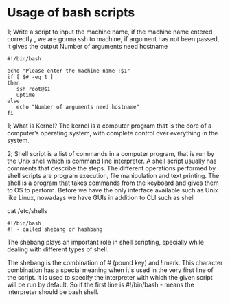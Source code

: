 # Usage of bash scripts

1; Write a script to input the machine name, if the machine name entered correctly , we are gonna ssh to machine, if argument has not been passed, it gives the output Number of arguments need hostname

```
#!/bin/bash

echo "Please enter the machine name :$1"
if [ $# -eq 1 ]
then
   ssh root@$1
   uptime
else
   echo "Number of arguments need hostname"
fi
```

1; What is Kernel?
The kernel is a computer program that is the core of a computer’s operating system, with complete control over everything in the system.

2; Shell script is a list of commands in a computer program, that is run by the Unix shell which is command line interpreter. A shell script usually has comments that describe the steps. The different operations performed by shell scripts are program execution, file manipulation and text printing. The shell is a program that takes commands from the keyboard and gives them to OS to perform. Before we have the only interface available such as Unix like Linux, nowadays we have GUIs in addition to CLI such as shell

cat /etc/shells

```
#!/bin/bash
#! - called shebang or hashbang
```

The shebang plays an important role in shell scripting, specially while dealing with different types of shell.

The shebang is the combination of # (pound key) and ! mark. This character combination has a special meaning when it's used in the very first line of the script. It is used to specify the interpreter with which the given script will be run by default. So if the first line is #!/bin/bash  - means the interpreter should be bash shell. 

